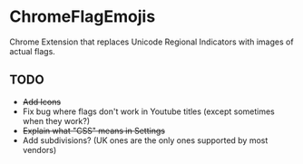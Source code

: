 # ChromeFlagEmojis

Chrome Extension that replaces Unicode Regional Indicators with images of actual flags.

## TODO

* ~~Add Icons~~
* Fix bug where flags don't work in Youtube titles (except sometimes when they work?)
* ~~Explain what "CSS" means in Settings~~
* Add subdivisions? (UK ones are the only ones supported by most vendors)
